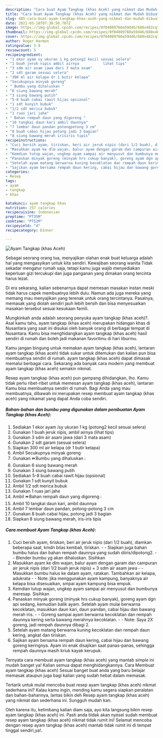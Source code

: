 ```yaml
---
description: "Cara buat Ayam Tangkap (khas Aceh) yang nikmat dan Mudah Dibuat"
title: "Cara buat Ayam Tangkap (khas Aceh) yang nikmat dan Mudah Dibuat"
slug: 485-cara-buat-ayam-tangkap-khas-aceh-yang-nikmat-dan-mudah-dibuat
date: 2021-03-18T07:30:50.707Z
image: https://img-global.cpcdn.com/recipes/0f04089760a59d46/680x482cq70/ayam-tangkap-khas-aceh-foto-resep-utama.jpg
thumbnail: https://img-global.cpcdn.com/recipes/0f04089760a59d46/680x482cq70/ayam-tangkap-khas-aceh-foto-resep-utama.jpg
cover: https://img-global.cpcdn.com/recipes/0f04089760a59d46/680x482cq70/ayam-tangkap-khas-aceh-foto-resep-utama.jpg
author: Roger Harmon
ratingvalue: 3.9
reviewcount: 5
recipeingredient:
- "1 ekor ayam sy ukuran 1 kg potong2 kecil sesuai selera"
- "1 buah jeruk nipis ambil airnya           lihat tips"
- "3 sdm air asam jawa dari 3 mata asam"
- "2 sdt garam sesuai selera"
- "300 ml air kelapa dr 1 butir kelapa"
- "Secukupnya minyak goreng"
- " Bumbu yang dihaluskan "
- "6 siung bawang merah"
- "3 siung bawang putih"
- "5-8 buah cabai rawit hijau opsional"
- "1 sdt kunyit bubuk"
- "1/2 sdt merica bubuk"
- "1 ruas jari jahe"
- " Bahan rempah daun yang digoreng "
- "10 tangkai daun kari ambil daunnya"
- "7 lembar daun pandan potongpotong 3 cm"
- "8 buah cabai hijau potong jadi 3 bagian"
- "8 siung bawang merah irisiris tipis"
recipeinstructions:
- "Cuci bersih ayam, tiriskan, beri air jeruk nipis (dari 1/2 buah), diamkan beberapa saat, kmdn bilas kembali, tiriskan.  Siapkan juga bahan bumbu halus dan bahan rempah daunnya yang sudah diiris/dipotong2.   Blender bumbu yg akan dihaluskan. Sisihkan"
- "Masukkan ayam ke dlm wajan, balur ayam dengan garam dan campuran air jeruk nipis (dari 1/2 buah jeruk nipis) + 3 sdm air asam jawa  Masukkan bumbu halus ke dalam ayam, ratakan. Tambahkan air kelapa, adukrata    Note: jika menggunakan ayam kampung, banyaknya air kelapa bisa disesuaikan, smpai ayam kampung bisa empuk."
- "Kemdian tutup wajan, ungkep ayam sampai air menyusut dan bumbunya meresap. Sisihkan"
- "Panaskan minyak goreng (minyak hrs cukup banyak), goreng ayam dgn api sedang, kemudian balik ayam. Setelah ayam mulai berwarna kecoklatan, masukkan daun kari, daun pandan, cabai hijau dan bawang merah iris.  Goreng sampai ayam berwarna kecoklatan dan rempah daunnya kering serta bawang merahnya kecoklatan.   Note: Saya 2X goreng, jadi rempah daunnya dibagi 2."
- "Setelah ayam matang berwarna kuning kecoklatan dan rempah daun kering, angkat dan tiriskan."
- "Sajikan ayam bersama rempah daun kering, cabai hijau dan bawang goreng keringnya. Ayam ini enak disajikan saat panas-panas, sehingga rempah daunnya masih kriuk kayak kerupuk."
categories:
- Resep
tags:
- ayam
- tangkap
- khas

katakunci: ayam tangkap khas 
nutrition: 257 calories
recipecuisine: Indonesian
preptime: "PT35M"
cooktime: "PT52M"
recipeyield: "4"
recipecategory: Dinner

---
```



![Ayam Tangkap (khas Aceh)](https://img-global.cpcdn.com/recipes/0f04089760a59d46/680x482cq70/ayam-tangkap-khas-aceh-foto-resep-utama.jpg)

Sebagai seorang orang tua, menyajikan olahan enak buat keluarga adalah hal yang mengasyikan untuk kita sendiri. Kewajiban seorang  wanita Tidak sekadar mengatur rumah saja, tetapi kamu juga wajib menyediakan keperluan gizi tercukupi dan juga panganan yang dimakan orang tercinta harus lezat.

Di era  sekarang, kalian sebenarnya dapat memesan masakan instan meski tidak harus capek membuatnya lebih dulu. Namun ada juga mereka yang memang mau menyajikan yang terenak untuk orang tercintanya. Pasalnya, memasak yang diolah sendiri jauh lebih bersih dan bisa menyesuaikan masakan tersebut sesuai kesukaan famili. 



Mungkinkah anda adalah seorang penyuka ayam tangkap (khas aceh)?. Asal kamu tahu, ayam tangkap (khas aceh) merupakan hidangan khas di Nusantara yang saat ini disukai oleh banyak orang di berbagai tempat di Nusantara. Kamu bisa menghidangkan ayam tangkap (khas aceh) hasil sendiri di rumah dan boleh jadi makanan favoritmu di hari liburmu.

Kamu jangan bingung untuk memakan ayam tangkap (khas aceh), lantaran ayam tangkap (khas aceh) tidak sukar untuk ditemukan dan kalian pun bisa membuatnya sendiri di rumah. ayam tangkap (khas aceh) dapat dimasak memalui berbagai cara. Sekarang ada banyak cara modern yang membuat ayam tangkap (khas aceh) semakin nikmat.

Resep ayam tangkap (khas aceh) pun gampang dihidangkan, lho. Kamu tidak perlu ribet-ribet untuk memesan ayam tangkap (khas aceh), lantaran Kamu bisa membuatnya sendiri di rumah. Bagi Anda yang mau membuatnya, dibawah ini merupakan resep membuat ayam tangkap (khas aceh) yang nikamat yang dapat Anda coba sendiri.

<!--inarticleads1-->

##### Bahan-bahan dan bumbu yang digunakan dalam pembuatan Ayam Tangkap (khas Aceh):

1. Sediakan 1 ekor ayam /sy ukuran 1 kg (potong2 kecil sesuai selera)
1. Gunakan 1 buah jeruk nipis, ambil airnya           (lihat tips)
1. Gunakan 3 sdm air asam jawa (dari 3 mata asam)
1. Gunakan 2 sdt garam (sesuai selera)
1. Siapkan 300 ml air kelapa (dr 1 butir kelapa)
1. Ambil Secukupnya minyak goreng
1. Gunakan  ⏩Bumbu yang dihaluskan :
1. Gunakan 6 siung bawang merah
1. Gunakan 3 siung bawang putih
1. Sediakan 5-8 buah cabai rawit hijau (opsional)
1. Gunakan 1 sdt kunyit bubuk
1. Ambil 1/2 sdt merica bubuk
1. Gunakan 1 ruas jari jahe
1. Ambil  ⏩Bahan rempah daun yang digoreng :
1. Ambil 10 tangkai daun kari, ambil daunnya
1. Ambil 7 lembar daun pandan, potong-potong 3 cm
1. Gunakan 8 buah cabai hijau, potong jadi 3 bagian
1. Siapkan 8 siung bawang merah, iris-iris tipis




<!--inarticleads2-->

##### Cara membuat Ayam Tangkap (khas Aceh):

1. Cuci bersih ayam, tiriskan, beri air jeruk nipis (dari 1/2 buah), diamkan beberapa saat, kmdn bilas kembali, tiriskan. -  - Siapkan juga bahan bumbu halus dan bahan rempah daunnya yang sudah diiris/dipotong2.  -  - Blender bumbu yg akan dihaluskan. Sisihkan
1. Masukkan ayam ke dlm wajan, balur ayam dengan garam dan campuran air jeruk nipis (dari 1/2 buah jeruk nipis) + 3 sdm air asam jawa -  - Masukkan bumbu halus ke dalam ayam, ratakan. Tambahkan air kelapa, adukrata  -  -  Note: jika menggunakan ayam kampung, banyaknya air kelapa bisa disesuaikan, smpai ayam kampung bisa empuk.
1. Kemdian tutup wajan, ungkep ayam sampai air menyusut dan bumbunya meresap. Sisihkan
1. Panaskan minyak goreng (minyak hrs cukup banyak), goreng ayam dgn api sedang, kemudian balik ayam. Setelah ayam mulai berwarna kecoklatan, masukkan daun kari, daun pandan, cabai hijau dan bawang merah iris. -  - Goreng sampai ayam berwarna kecoklatan dan rempah daunnya kering serta bawang merahnya kecoklatan.  -  - Note: Saya 2X goreng, jadi rempah daunnya dibagi 2.
1. Setelah ayam matang berwarna kuning kecoklatan dan rempah daun kering, angkat dan tiriskan.
1. Sajikan ayam bersama rempah daun kering, cabai hijau dan bawang goreng keringnya. Ayam ini enak disajikan saat panas-panas, sehingga rempah daunnya masih kriuk kayak kerupuk.




Ternyata cara membuat ayam tangkap (khas aceh) yang mantab simple ini mudah banget ya! Kalian semua dapat menghidangkannya. Cara Membuat ayam tangkap (khas aceh) Sesuai banget buat anda yang baru belajar memasak ataupun juga bagi kalian yang sudah hebat dalam memasak.

Tertarik untuk mulai mencoba buat resep ayam tangkap (khas aceh) nikmat sederhana ini? Kalau kamu ingin, mending kamu segera siapkan peralatan dan bahan-bahannya, lantas bikin deh Resep ayam tangkap (khas aceh) yang nikmat dan sederhana ini. Sungguh mudah kan. 

Oleh karena itu, ketimbang kalian diam saja, ayo kita langsung bikin resep ayam tangkap (khas aceh) ini. Pasti anda tiidak akan nyesel sudah membuat resep ayam tangkap (khas aceh) nikmat tidak rumit ini! Selamat mencoba dengan resep ayam tangkap (khas aceh) mantab tidak rumit ini di tempat tinggal sendiri,ya!.

